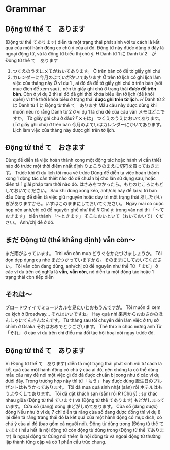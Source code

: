 # Grammar

## Động từ thể て　あります

 (Động từ thể てあります) diễn tả một trạng thái phát sinh với tư cách là kết quả của một hành động có chú ý của ai đó. Động từ này được dùng ở đây là ngoại động từ, và là động từ biểu thị chú ý. 
$H$ Danh từ 1 に Danh từ 2　が Động từ thể て　あります
 1. つくえのうえにメモがおいてあります。
 Ở trên bàn có để tờ giấy ghi chú
 2. カレンダーに今月のよていがかいてあります
 Ở trên tờ lịch có ghi lịch làm việc của tháng này
 Ở ví dụ 1 , ai đó đã để tờ giấy ghi chú ở trên bàn (với mục đích để xem sau) , nên tờ giấy ghi chú ở trạng thái <b>được để trên bàn</b>. Còn ở ví dụ 2 thì ai đó đã ghi thời khóa biểu lên tờ lịch (để khỏi quên) vì thế thời khóa biểu ở trạng thái <b>được ghi trên tờ lịch</b>. 
$H$ Danh từ 2 は Danh từ 1 に Động từ thể て　あります
 Mẫu câu này được dùng khi muốn nêu rõ rằng Danh từ 2 ở ví dụ 1 là chủ đề của câu văn
 メモはどこですか。
 Tờ giấy ghi chú ở đâu?
 ｢メモは」 つくえのうえにおいてあります。
 (Tờ giấy ghi chú) ở trên bàn
 今月のよていはカレンダーにかいてあります。
 Lịch làm việc của tháng này được ghi trên tờ lịch.

## Động từ thể て　おきます

 Dùng để diễn tả việc hoàn thành xong một động tác hoặc hành vi cần thiết nào đó trước một thời điểm nhất định
 りょこうのまえに切符を買っておきます。
 Trước khi đi du lịch tôi mua vé trước
 Dùng để diễn tả việc hoàn thành xong 1 động tác cần thiết nào đó để chuẩn bị cho lần sử dụng sau, hoặc diễn tả 1 giải pháp tạm thời nào đó. 
 はさみをつかったら。もとのところにもどしておいてください。
 Sau khi dùng xong kéo, anh/chị hãy để lại vị trí ban đầu
 Dùng để diễn tả việc giữ nguyên hoặc duy trì một trạng thái
 あしたかいぎがありますから。いすはこのままにしておいてください。
 Ngày mai có cuộc họp nên anh/chị cứ để nguyên ghế như thế
$R$ Chú ý: trong văn nói thì 「～ておきます」 biến thành 「～ときます」 
 そこにおいといて（おいておいて）ください。
 Anh/chị để ở đó. 

## まだ Động từ (thể khẳng định) vẫn còn～

 まだ雨がふっています。
 Trời vẫn còn mưa
 どうぐをかたづけましょうか。
 Tôi dọn dẹp dụng cụ nhé
 まだつかっていますから。そのままにしておいてください。
 Tôi vẫn còn đang dùng, anh/chị cứ để nguyên như thế
 Từ 「まだ」 ở các ví dụ trên có nghĩa là <b>vẫn</b>, <b>vẫn còn</b>, nó diễn tả một động tác hoặc 1 trạng thái còn tiếp diễn

## それは～

 ブロードウィイでミュージカルを見たいとおもうんですが。
 Tôi muốn đi xem ca kịch ở Broadway…
 それはいいですね。
 Hay quá nhỉ
 来月からおおさかのほんしゃにてんきんなんです。
 Từ tháng sau tôi chuyển đến làm việc ở trụ sở chính ở Osaka
 それはおめでとうございます。
 Thế thì xin chúc mừng anh
 Từ 「それ」 ở các ví dụ trên chỉ điều mà đối tác hội hoại nói ngay trước đó. 

## Động từ thể て　あります

 Vì (Động từ thể て　あります) diễn tả một trạng thái phát sinh với tư cách là kết quả của một hành động có chú ý của ai đó, nên chúng ta có thể dùng mẫu câu này để nói một việc gì đó đã được chuẩn bị xong như ở các ví dụ dưới đây. Trong trường hợp này thì từ 「もう」 hay được dùng
 誕生日のプルぜントはもうかってあります。
 Tôi đã mua quà sinh nhật (sẵn) rồi
 ホテルはもうよやくしてあります。
 Tôi đã đặt khách sạn (sẵn) rồi
$R$ (Chú ý) : sự khác nhau giữa (Động từ thể ています) và (Động từ thể てあります) 
 もどがしまっています。
 Cửa sổ (đang) đóng
 まどがしめてあります。
 Cửa sổ (đang được) đóng
 Nếu như ở ví dụ 7 chỉ diễn tả rằng cửa sổ đang được đống thì ví dụ 8 lại diễn tả rằng trạng thái đó là kết quả của một hành động có mục đích, có chú ý của ai đó (bao gồm cả người nói). Động từ dùng trong (Động từ thể ています) hấu hết là nội động từ còn động từ dùng trong (Động từ thể てあります) là ngoại động từ
 Cũng nói thêm là nội động từ và ngoại động từ thường lập thành từng cặp và có 1 phần cấu trúc chung.

